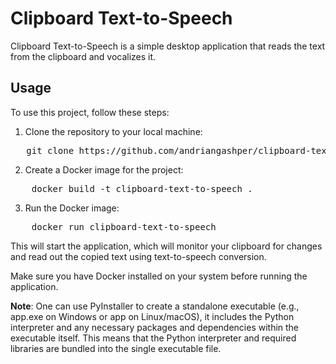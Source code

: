 # Clipboard Text-to-Speech

Clipboard Text-to-Speech is a simple desktop application that reads the text from the clipboard and vocalizes it.

## Usage

To use this project, follow these steps:

1. Clone the repository to your local machine:
<pre>
   git clone https://github.com/andriangashper/clipboard-text-to-speech.git
</pre>

2. Create a Docker image for the project:
<pre>
    docker build -t clipboard-text-to-speech .
</pre>

3. Run the Docker image:
<pre>
    docker run clipboard-text-to-speech
</pre>

This will start the application, which will monitor your clipboard for changes and read out the copied text using text-to-speech conversion.

Make sure you have Docker installed on your system before running the application.

**Note**:  One can use PyInstaller to create a standalone executable (e.g., app.exe on Windows or app on Linux/macOS), it includes the Python interpreter and any necessary packages and dependencies within the executable itself. This means that the Python interpreter and required libraries are bundled into the single executable file.